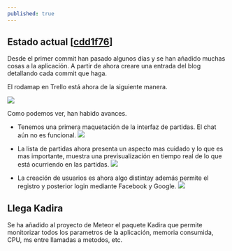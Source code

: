 ```yaml
---
published: true
---
```


## Estado actual [[cdd1f76](https://github.com/shadowlink/GoProject/commit/cdd1f7621c27cb6d2580c201cda154e755574b96)]

Desde el primer commit han pasado algunos días y se han añadido muchas cosas a la aplicación. A partir de ahora creare una entrada del blog detallando cada commit que haga.

El rodamap en Trello está ahora de la siguiente manera.

![](http://gyazo.com/e7d1e2feba1eeeddd3e0af27dfdc1e57)

Como podemos ver, han habido avances.

- Tenemos una primera maquetación de la interfaz de partidas. El chat aún no es funcional.
![](http://gyazo.com/3c0fc1692bf86e969d74c5f46d6a2eaa)

- La lista de partidas ahora presenta un aspecto mas cuidado y lo que es mas importante, muestra una previsualización en tiempo real de lo que está ocurriendo en las partidas.
![](http://gyazo.com/df5d2fe3b519abe10ae8598d8d8f5bab)

- La creación de usuarios es ahora algo distintay además permite el registro y posterior login mediante Facebook y Google.
![](http://gyazo.com/419c30ce41d2eefc0d815eeda730b487)

## Llega Kadira

Se ha añadido al proyecto de Meteor el paquete Kadira que permite monitorizar todos los parametros de la aplicación, memoria consumida, CPU, ms entre llamadas a metodos, etc.